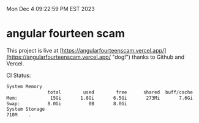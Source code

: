 Mon Dec  4 09:22:59 PM EST 2023

# angular fourteen scam


This project is live at [https://angularfourteenscam.vercel.app/](https://angularfourteenscam.vercel.app/ "dog!") thanks to Github and Vercel.

CI Status: 

```bash
System Memory
               total        used        free      shared  buff/cache   available
Mem:            15Gi       1.8Gi       6.5Gi       273Mi       7.6Gi        13Gi
Swap:          8.0Gi          0B       8.0Gi
System Storage
710M	.
```
